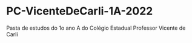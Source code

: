 # PC-VicenteDeCarli-1A-2022
Pasta de estudos do 1o ano A do Colégio Estadual Professor Vicente de Carli
